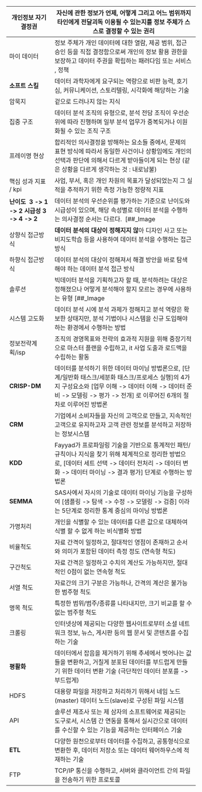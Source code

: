 | 개인정보 자기결정권 | 자신에 관한 정보가 언제, 어떻게 그리고 어느 범위까지 타인에게 전달괴독 이용될 수 있는지를 정보 주체가 스스로 결정할 수 있는 권리 |
| --- | --- |
| 마이 데이터  | 정보 주체가 개인 데이터에 대한 열람, 제공 범위, 접근 승인 등을 직접 결정함으로써 개인의 정보 활용 권한을 보장하고 데이터 주권을 확립하는 패러다임 또는 서비스 , 정책 |
| **소프트 스킬** | 데이터 과학자에게 요구되는 역량으로 비판 능력, 호기심, 커뮤니케이션, 스토리텔링, 시각화에 해당하는 기술 |
| 암묵지 | 겉으로 드러나지 않는 지식 |
| 집중 구조 | 데이터 분석 조직의 유형으로, 분석 전담 조직이 우선순위에 따라 진행하며 일부 분석 업무가 중복되거나 이원화될 수 있는 조직 구조 |
| 프레이명 현상 | 합리적인 의사결정을 방해하는 요소들 중에서, 문제의 표현 방식에 따라서 동일한 사건이나 상황임에도 개인의 선택과 판단에 의해서 다르게 받아들이게 되는 현상   (같은 상황을 다르게 생각하는 것 : 내로남불) |
| 핵심 성과 지표 / kpi | 사업, 부서, 혹은 개인 차원의 목표가 달성되었는지 그 실적을 추적하기 위한 측정 가능한 정량적 지표 |
| **난이도**    **3 -> 1 -> 2**      **시급성**   **3 -> 4 -> 2** | 데이터 분석의 우선순위를 평가하는 기준으로 난이도와 시급성이 있으며, 해당 속성별로 데이터 분석을 수행하는 의사결정 순서는 다르다.    [##_Image|kage@cmQhQX/btrFnAa9f6P/uvjKUFZSsn6D9oeT2qkV91/img.png|CDM|1.3|{"originWidth":853,"originHeight":573}_##] |
| 상향식 접근방식 | **데이터 분석의 대상이 정해지지 않**아 디자인 사고 또는 비지도학습 등을 사용하여 데이터 분석을 수행하는 접근방식 |
| 하향식 접근방식 | 데이터 분석의 대상이 정해져서 해결 방안을 바로 탐색해야 하는 데이터 분석 접근 방식 |
| 솔루션 | 빅데이터 분석을 기획하고자 할 때, 분석하려는 대상은 정해졌으나 어떻게 분석해야 할지 모르는 경우에 사용하는 유형      [##_Image|kage@IkcmS/btrFoPL5tLE/7p9ADdqXagn2POb3jHlJG1/img.png|CDM|1.3|{"originWidth":689,"originHeight":305}_##] |
| 시스템 고도화 | 데이터 분석 시에 분석 과제가 정해지고 분석 역량은 확보한 상태지만, 분석 기법이나 시스템을 신규 도입해야 하는 환경에서 수행하는 방법 |
| 정보전략계획/isp | 조직의 경영목표와 전략의 효과적 지원을 위해 중장기적으로 마스터 플랜을 수립하고, it 사업 도출과 로드맥을 수립하는 활동 |
| **CRISP-DM** | 데이터를 분석하기 위한 데이터 마이닝 방법론으로,   \[단계/일반화 태스크/세분화 태스크/프로세스 실행\]의 4가지 구성요소와   \[업무 이해 -> 데이터 이해 -> 데이터 준비 -> 모델링 -> 평가 -> 전개\] 로 이루어진 6개의 절차로 이루어진 방법론 |
| **CRM** | 기업에서 소비자들을 자신의 고객으로 만들고, 지속적인 고객으로 유지하고자 고객 관련 정보를 분석하고 저장하는 정보시스템 |
| **KDD** | Fayyad가 프로파일링 기술을 기반으로 통계적인 패턴/규칙이나 지식을 찾기 위해 체계적으로 정리한 방법으로, \[데이터 세트 선택 -> 데이터 전처리 -> 데이터 변화 -> 데이터 마이닝 -> 결과 평가\] 단계로 수행하는 방법론 |
| **SEMMA** | SAS사에서 자시의 기술로 데이터 마이닝 기능을 구성하여 \[샘플링 -> 탐색 -> 수정 -> 모델링 -> 검증\] 이라는 5단계로 정리한 통계 중심의 마이닝 방법론 |
| 가명처리 | 개인을 식별할 수  있는 데이터를 다른 값으로 대체하여 식별 할 수 없게 하는 비식별화 방법 |
| 비율척도 | 자료 간격이 일정하고, 절대적인 영점이 존재하고 순서와 의미가 포함된 데이터 측정 정도 (연속형 척도) |
| 구간척도 | 자료 간격은 일정하고 수치의 계산도 가능하지만, 절대적인 0점이 없는 연속형 척도 |
| 서열 척도 | 자료간의 크기 구분은 가능하나, 간격의 계산은 불가능한 범주형 척도 |
| 명목 척도 | 특정한 범위/범주/종류를 나타내지만, 크기 비교를 할 수 없는 범주형 척도 |
| 크롤링 | 인터넷상에 제공되는 다양한 웹사이트로부터 소셜 네트워크 정보, 뉴스, 게시판 등의 웹 문서 및 콘텐츠를 수집하는 기술 |
| **평활화** | 데이터에서 잡음을 제거하기 위해 추세에서 벗어나는 값들을 변환하고, 거칠게 분포된 데이터를 부드럽게 만들기 위한 데이터 변환 기술 (극단적인 데이터 분포를 -> 부드럽게) |
| HDFS | 대용량 파일을 저장하고 처리하기 위해서 네임 노드 (master) 데이터 노드(slave)로 구성된 파일 시스템 |
| API | 솔루션 제조사 또는 제 삼자의 소프트웨어로 제공되는 도구로서,   시스템 간 연동을 통해서 실시간으로 데이터를 수신할 수 있는 기능을 제공하는 인터페이스 기술 |
| **ETL** | 다양한 원천으로부터 데이터를 수집하고, 공통형식으로 변환한 후, 데이터 저장소 또는 데이터 웨어하우스에 적재하는 기술 |
| FTP | TCP/IP 통신을 수행하고, 서버와 클라이언트 간의 파일을 전송하기 위한 프로토콜 |
